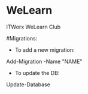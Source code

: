 WeLearn
=======

ITWorx WeLearn Club

#Migrations:
- To add a new migration:

Add-Migration -Name "NAME"

- To update the DB:

Update-Database
